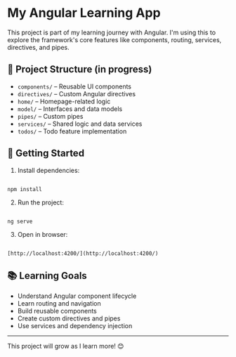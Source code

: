 # My Angular Learning App

This project is part of my learning journey with Angular. I'm using this to explore the framework's core features like components, routing, services, directives, and pipes.

## 📁 Project Structure (in progress)

- `components/` – Reusable UI components
- `directives/` – Custom Angular directives
- `home/` – Homepage-related logic
- `model/` – Interfaces and data models
- `pipes/` – Custom pipes
- `services/` – Shared logic and data services
- `todos/` – Todo feature implementation

## 🚀 Getting Started

1. Install dependencies:

```

npm install

```

2. Run the project:

```

ng serve

```

3. Open in browser:

```

[http://localhost:4200/](http://localhost:4200/)

```

## 📚 Learning Goals

- Understand Angular component lifecycle
- Learn routing and navigation
- Build reusable components
- Create custom directives and pipes
- Use services and dependency injection

---

This project will grow as I learn more! 😊
